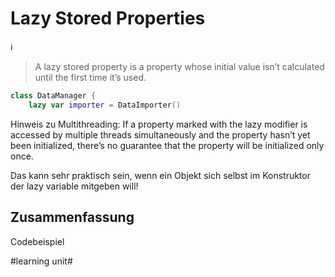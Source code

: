 # Lazy Stored Properties
ℹ️

> A lazy stored property is a property whose initial value isn’t calculated until the first time it’s used.
```swift
class DataManager {
    lazy var importer = DataImporter()
```

Hinweis zu Multithreading: If a property marked with the lazy modifier is accessed by multiple threads simultaneously and the property hasn’t yet been initialized, there’s no guarantee that the property will be initialized only once.

Das kann sehr praktisch sein, wenn ein Objekt sich selbst im Konstruktor der lazy variable mitgeben will!

## Zusammenfassung
Codebeispiel

#learning unit#